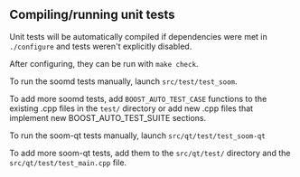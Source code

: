Compiling/running unit tests
------------------------------------

Unit tests will be automatically compiled if dependencies were met in `./configure`
and tests weren't explicitly disabled.

After configuring, they can be run with `make check`.

To run the soomd tests manually, launch `src/test/test_soom`.

To add more soomd tests, add `BOOST_AUTO_TEST_CASE` functions to the existing
.cpp files in the `test/` directory or add new .cpp files that
implement new BOOST_AUTO_TEST_SUITE sections.

To run the soom-qt tests manually, launch `src/qt/test/test_soom-qt`

To add more soom-qt tests, add them to the `src/qt/test/` directory and
the `src/qt/test/test_main.cpp` file.
